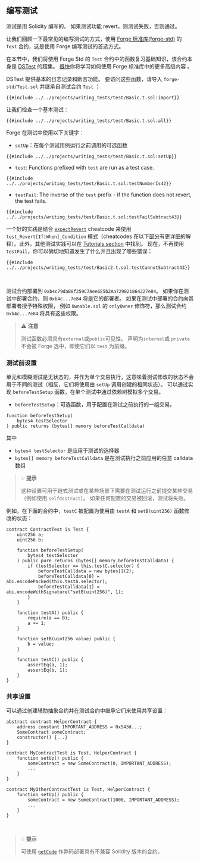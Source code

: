 ## 编写测试

测试是用 Solidity 编写的。 如果测试功能 revert，则测试失败，否则通过。

让我们回顾一下最常见的编写测试的方式，使用 [Forge 标准库(forge-std)](https://github.com/foundry-rs/forge-std) 的 `Test` 合约，这是使用 Forge 编写测试的首选方式。

在本节中，我们将使用 Forge Std 的 `Test` 合约中的函数复习基础知识，该合约本身是 [DSTest](https://github.com/dapphub/ds-test) 的超集。 [很快](./forge-std.md)你将学习如何使用 Forge 标准库中的更多高级内容 。

DSTest 提供基本的日志记录和断言功能。 要访问这些函数，请导入 `forge-std/Test.sol` 并继承自测试合约 `Test` ：

```solidity
{{#include ../../projects/writing_tests/test/Basic.t.sol:import}}
```

让我们检查一个基本测试：

```solidity
{{#include ../../projects/writing_tests/test/Basic.t.sol:all}}
```

Forge 在测试中使用以下关键字：

- `setUp`：在每个测试用例运行之前调用的可选函数

```solidity
{{#include ../../projects/writing_tests/test/Basic.t.sol:setUp}}
```

- `test`: Functions prefixed with `test` are run as a test case.
```solidity
{{#include ../../projects/writing_tests/test/Basic.t.sol:testNumberIs42}}
```
- `testFail`: The inverse of the `test` prefix - if the function does not revert, the test fails.
```solidity
{{#include ../../projects/writing_tests/test/Basic.t.sol:testFailSubtract43}}
```

一个好的实践是结合 [`expectRevert`](../cheatcodes/expect-revert.md) cheatcode 来使用 `test_Revert[If|When]_Condition` 模式（cheatcodes 在以下[部分](./cheatcodes.md)有更详细的解释）。此外，其他测试实践可以在 [Tutorials section](../tutorials/best-practices.md) 中找到。
现在，不再使用 `testFail`，你可以确切地知道发生了什么并且出现了哪些错误：

```solidity
{{#include ../../projects/writing_tests/test/Basic2.t.sol:testCannotSubtract43}}
```

<br>

测试合约部署到 `0xb4c79daB8f259C7Aee6E5b2Aa729821864227e84`。 如果你在测试中部署合约，则
`0xb4c...7e84` 将是它的部署者。 如果在测试中部署的合约向其部署者授予特殊权限，
例如 `Ownable.sol` 的 `onlyOwner` 修饰符，那么测试合约 `0xb4c...7e84` 将具有这些权限。

> ⚠️ **注意**
>
> 测试函数必须具有`external`或`public`可见性。 声明为`internal`或
> `private` 不会被 Forge 选中，即使它们以 `test` 为前缀。

### 测试前设置

单元和模糊测试是无状态的，并作为单个交易执行，这意味着测试修改的状态不会用于不同的测试（相反，它们将使用由 `setUp` 调用创建的相同状态）。
可以通过实现 `beforeTestSetup` 函数，在单个测试中通过依赖树模拟多个交易。

- `beforeTestSetup`：可选函数，用于配置在测试之前执行的一组交易。

```solidity
function beforeTestSetup(
    bytes4 testSelector
) public returns (bytes[] memory beforeTestCalldata)
```

其中
- `bytes4 testSelector` 是应用于测试的选择器
- `bytes[] memory beforeTestCalldata` 是在测试执行之前应用的任意 calldata 数组

> 💡 **提示**
>
> 这种设置可用于链式测试或在某些场景下需要在测试运行之前提交某些交易（例如使用 `selfdestruct`）。
> 如果任何配置的交易被回滚，测试将失败。

例如，在下面的合约中，`testC` 被配置为使用由 `testA` 和 `setB(uint256)` 函数修改的状态：
```solidity
contract ContractTest is Test {
    uint256 a;
    uint256 b;

    function beforeTestSetup(
        bytes4 testSelector
    ) public pure returns (bytes[] memory beforeTestCalldata) {
        if (testSelector == this.testC.selector) {
            beforeTestCalldata = new bytes[](2);
            beforeTestCalldata[0] = abi.encodePacked(this.testA.selector);
            beforeTestCalldata[1] = abi.encodeWithSignature("setB(uint256)", 1);
        }
    }

    function testA() public {
        require(a == 0);
        a += 1;
    }

    function setB(uint256 value) public {
        b = value;
    }

    function testC() public {
        assertEq(a, 1);
        assertEq(b, 1);
    }
}
```

### 共享设置

可以通过创建辅助抽象合约并在测试合约中继承它们来使用共享设置：

```solidity
abstract contract HelperContract {
    address constant IMPORTANT_ADDRESS = 0x543d...;
    SomeContract someContract;
    constructor() {...}
}

contract MyContractTest is Test, HelperContract {
    function setUp() public {
        someContract = new SomeContract(0, IMPORTANT_ADDRESS);
        ...
    }
}

contract MyOtherContractTest is Test, HelperContract {
    function setUp() public {
        someContract = new SomeContract(1000, IMPORTANT_ADDRESS);
        ...
    }
}
```

<br>

> 💡 **提示**
>
> 可使用 [`getCode`](../cheatcodes/get-code.md) 作弊码部署具有不兼容 Solidity 版本的合约。